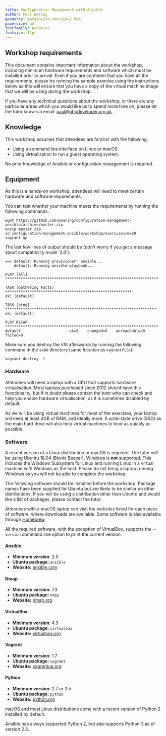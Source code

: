 ```yaml
---
title: Configuration Management with Ansible
author: Paul Waring
geometry: margin=2cm,vmargin=2.5cm
papersize: a4
fontfamily: palatino
fontsize: 11pt
---
```


## Workshop requirements

This document contains important information about the workshop, including
minimum hardware requirements and software which must be installed prior to
arrival. Even if you are confident that you have all the requirements,
please try running the sample exercise using the instructions below as this
will ensure that you have a copy of the virtual machine image that we will
be using during the workshop.

If you have any technical questions about the workshop, or there are any
particular areas which you would like us to spend more time on, please let the
tutor know via email: [paul@phpdeveloper.org.uk](mailto:paul@phpdeveloper.org.uk).

## Knowledge

This workshop assumes that attendees are familiar with the following:

 * Using a command line interface on Linux or macOS.
 * Using virtualisation to run a guest operating system.

No prior knowledge of Ansible or configuration management is required.

## Equipment

As this is a hands-on workshop, attendees will need to meet certain hardware
and software requirements.

You can test whether your machine meets the requirements by running the
following commands:

```
wget https://github.com/pwaring/configuration-management-ansible/archive/master.zip
unzip master.zip
cd configuration-management-ansible/workshop/exercises/ex00
vagrant up
```

The last few lines of output should be (don't worry if you get a message about
compatibility mode '2.0'):

```
==> default: Running provisioner: ansible...
    default: Running ansible-playbook...

PLAY [all] *********************************************************************

TASK [Gathering Facts] *********************************************************
ok: [default]

TASK [ping] ********************************************************************
ok: [default]

PLAY RECAP *********************************************************************
default                    : ok=2    changed=0    unreachable=0    failed=0  
```

Make sure you destroy the VM afterwards by running the following command in
the `ex00` directory (same location as `Vagrantfile`):

```
vagrant destroy -f
```

### Hardware

Attendees will need a laptop with a CPU that supports hardware virtualisation.
Most laptops purchased since 2012 should have this functionality, but if in
doubt please contact the tutor who can check and help you enable hardware
virtualisation, as it is sometimes disabled by default.

As we will be using virtual machines for most of the exercises, your laptop will
need at least 4GB of RAM, and ideally more. A solid-state drive (SSD) as the
main hard drive will also help virtual machines to boot as quickly as possible.

### Software

A recent version of a Linux distribution or macOS is required. The tutor will
be using Ubuntu 18.04 (Bionic Beaver). Windows is **not** supported. This
includes the Windows Subsystem for Linux and running Linux in a virtual
machine with Windows as the host. Please do not bring a laptop running Windows
as you will not be able to complete the workshop.

The following software should be installed before the workshop. Package names
have been supplied for Ubuntu but are likely to be similar on other
distributions. If you will be using a distribution other than Ubuntu and would
like a list of packages, please contact the tutor.

Attendees with a macOS laptop can visit the websites listed for each piece
of software, where downloads are available. Some software is also available
through [Homebrew](https://brew.sh/).

All the required software, with the exception of VirtualBox, supports the
`--version` command line option to print the current version.

#### Ansible

  * **Minimum version:** 2.5
  * **Ubuntu package:** `ansible`
  * **Website:** [ansible.com](https://www.ansible.com/)

#### Nmap

  * **Minimum version:** 7.3
  * **Ubuntu package:** `nmap`
  * **Website:** [nmap.org](https://nmap.org/)

#### VirtualBox

  * **Minimum version:** 4.3
  * **Ubuntu package:** `virtualbox`
  * **Website:** [virtualbox.org](https://www.virtualbox.org/)

#### Vagrant

* **Minimum version:** 1.7
* **Ubuntu package:** `vagrant`
* **Website:** [vagrantup.org](https://www.vagrantup.com/)

#### Python

* **Minimum version:** 2.7 or 3.5
* **Ubuntu package:** `python`
* **Website:** [python.org](https://www.python.org/)

macOS and most Linux distributions come with a recent version of Python 2
installed by default.

Ansible has always supported Python 2, but also supports Python 3 as of version
2.3.
